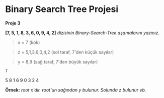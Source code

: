 # Binary Search Tree Projesi

**Proje 3**

**[7, 5, 1, 8, 3, 6, 0, 9, 4, 2]** *dizisinin Binary-Search-Tree aşamalarını yazınız.*
> x = 7 (kök)

> z = 5,1,3,6,0,4,2 (sol taraf, 7'den küçük sayılar)

> y = 8,9 (sağ taraf, 7'den büyük sayılar)

>
    7
  5    8
 1 6    9
0 3
 2 4

**Örnek:** *root x'dir. root'un sağından y bulunur. Solunda z bulunur vb.*
